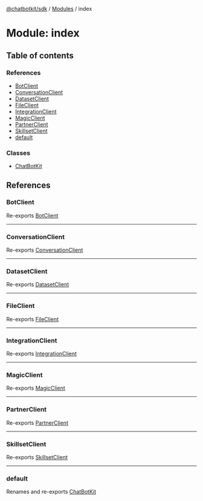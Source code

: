 [@chatbotkit/sdk](../README.md) / [Modules](../modules.md) / index

# Module: index

## Table of contents

### References

- [BotClient](index.md#botclient)
- [ConversationClient](index.md#conversationclient)
- [DatasetClient](index.md#datasetclient)
- [FileClient](index.md#fileclient)
- [IntegrationClient](index.md#integrationclient)
- [MagicClient](index.md#magicclient)
- [PartnerClient](index.md#partnerclient)
- [SkillsetClient](index.md#skillsetclient)
- [default](index.md#default)

### Classes

- [ChatBotKit](../classes/index.ChatBotKit.md)

## References

### BotClient

Re-exports [BotClient](../classes/bot.BotClient.md)

___

### ConversationClient

Re-exports [ConversationClient](../classes/conversation.ConversationClient.md)

___

### DatasetClient

Re-exports [DatasetClient](../classes/dataset.DatasetClient.md)

___

### FileClient

Re-exports [FileClient](../classes/file.FileClient.md)

___

### IntegrationClient

Re-exports [IntegrationClient](../classes/integration.IntegrationClient.md)

___

### MagicClient

Re-exports [MagicClient](../classes/magic.MagicClient.md)

___

### PartnerClient

Re-exports [PartnerClient](../classes/partner.PartnerClient.md)

___

### SkillsetClient

Re-exports [SkillsetClient](../classes/skillset.SkillsetClient.md)

___

### default

Renames and re-exports [ChatBotKit](../classes/index.ChatBotKit.md)
